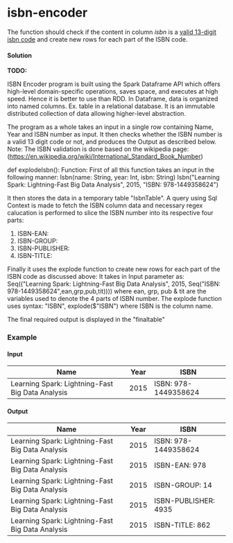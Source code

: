 # isbn-encoder

The function should check if the content in column _isbn_ is a [valid 13-digit isbn code](https://en.wikipedia.org/wiki/International_Standard_Book_Number) and create new rows for each part of the ISBN code.

#### Solution

__TODO:__ 

ISBN Encoder program is built using the Spark Dataframe API which offers high-level domain-specific operations, saves space, and executes at high speed. Hence it is better to use than RDD. In Dataframe, data is organized into named columns. Ex. table in a relational database. It is an immutable distributed collection of data allowing higher-level abstraction.

The program as a whole takes an input in a single row containing Name, Year and ISBN number as input.
It then checks whether the ISBN number is a valid 13 digit code or not, and produces the Output as described below.
Note: The ISBN validation is done based on the wikipedia page: (https://en.wikipedia.org/wiki/International_Standard_Book_Number)

def explodeIsbn(): Function: First of all this function takes an input in the following manner:
Isbn(name: String, year: Int, isbn: String)
Isbn("Learning Spark: Lightning-Fast Big Data Analysis", 2015, "ISBN: 978-1449358624")

It then stores the data in a temporary table "IsbnTable".
A query using Sql Context is made to fetch the ISBN column data and necessary regex calucation is performed to slice the 
ISBN number into its respective four parts: 

1. ISBN-EAN:
2. ISBN-GROUP:
3. ISBN-PUBLISHER:
4. ISBN-TITLE:

Finally it uses the explode function to create new rows for each part of the ISBN code as discussed above:
It takes in Input parameter as: Seq(("Learning Spark: Lightning-Fast Big Data Analysis", 2015, Seq("ISBN: 978-1449358624",ean,grp,pub,tit)))) where ean, grp, pub & tit are the variables used to denote the 4 parts of ISBN number.
The explode function uses syntax: "ISBN", explode($"ISBN") where ISBN is the column name.

The final required output is displayed in the "finaltable" 



### Example

#### Input

| Name        | Year           | ISBN  |
| ----------- |:--------------:|-------|
| Learning Spark: Lightning-Fast Big Data Analysis      | 2015 | ISBN: 978-1449358624 |

#### Output

| Name        | Year           | ISBN  |
| ----------- |:--------------:|-------|
| Learning Spark: Lightning-Fast Big Data Analysis      | 2015 | ISBN: 978-1449358624 |
| Learning Spark: Lightning-Fast Big Data Analysis      | 2015 | ISBN-EAN: 978 |
| Learning Spark: Lightning-Fast Big Data Analysis      | 2015 | ISBN-GROUP: 14 |
| Learning Spark: Lightning-Fast Big Data Analysis      | 2015 | ISBN-PUBLISHER: 4935 |
| Learning Spark: Lightning-Fast Big Data Analysis      | 2015 | ISBN-TITLE: 862 |
